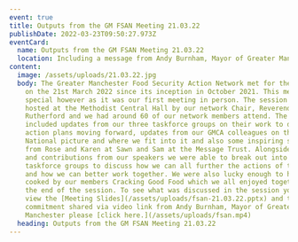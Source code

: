 ```yaml
---
event: true
title: Outputs from the GM FSAN Meeting 21.03.22
publishDate: 2022-03-23T09:50:27.973Z
eventCard:
  name: Outputs from the GM FSAN Meeting 21.03.22
  location: Including a message from Andy Burnham, Mayor of Greater Manchester
content:
  image: /assets/uploads/21.03.22.jpg
  body: The Greater Manchester Food Security Action Network met for the third time
    on the 21st March 2022 since its inception in October 2021. This meeting was
    special however as it was our first meeting in person. The session was
    hosted at the Methodist Central Hall by our network Chair, Reverend Ian
    Rutherford and we had around 60 of our network members attend. The morning
    included updates from our three taskforce groups on their work to date and
    action plans moving forward, updates from our GMCA colleagues on the
    National picture and where we fit into it and also some inspiring stories
    from Rose and Karen at Sawn and Sam at the Message Trust. Alongside updates
    and contributions from our speakers we were able to break out into our three
    taskforce groups to discuss how we can all further the actions of the groups
    and how we can better work together. We were also lucky enough to have food
    cooked by our members Cracking Good Food which we all enjoyed together at
    the end of the session. To see what was discussed in the session you can
    view the [Meeting Slides](/assets/uploads/fsan-21.03.22.pptx) and to see the
    commitment shared via video link from Andy Burnham, Mayor of Greater
    Manchester please [click here.](/assets/uploads/fsan.mp4)
  heading: Outputs from the GM FSAN Meeting 21.03.22
---
```

